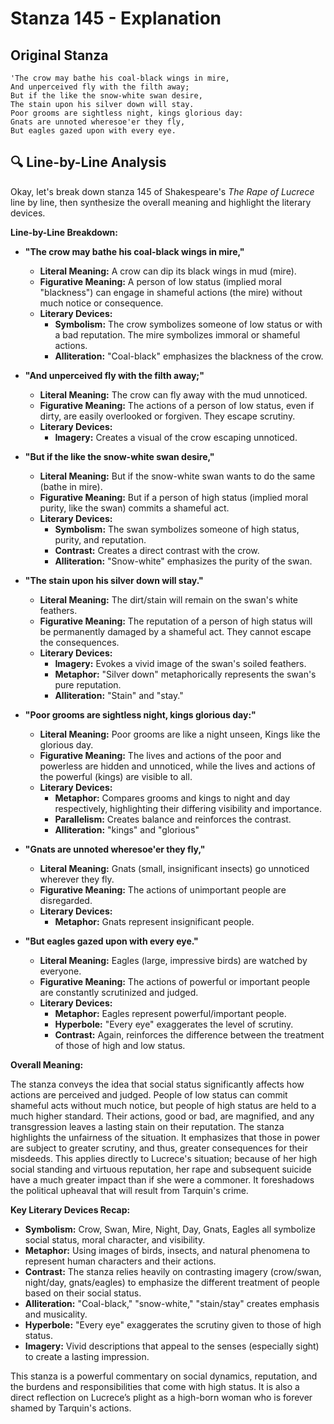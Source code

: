 # Stanza 145 - Explanation

## Original Stanza
```
'The crow may bathe his coal-black wings in mire,
And unperceived fly with the filth away;
But if the like the snow-white swan desire,
The stain upon his silver down will stay.
Poor grooms are sightless night, kings glorious day:
Gnats are unnoted wheresoe'er they fly,
But eagles gazed upon with every eye.
```

## 🔍 Line-by-Line Analysis
Okay, let's break down stanza 145 of Shakespeare's *The Rape of Lucrece* line by line, then synthesize the overall meaning and highlight the literary devices.

**Line-by-Line Breakdown:**

*   **"The crow may bathe his coal-black wings in mire,"**
    *   **Literal Meaning:** A crow can dip its black wings in mud (mire).
    *   **Figurative Meaning:** A person of low status (implied moral "blackness") can engage in shameful actions (the mire) without much notice or consequence.
    *   **Literary Devices:**
        *   **Symbolism:** The crow symbolizes someone of low status or with a bad reputation. The mire symbolizes immoral or shameful actions.
        *   **Alliteration:** "Coal-black" emphasizes the blackness of the crow.

*   **"And unperceived fly with the filth away;"**
    *   **Literal Meaning:**  The crow can fly away with the mud unnoticed.
    *   **Figurative Meaning:**  The actions of a person of low status, even if dirty, are easily overlooked or forgiven. They escape scrutiny.
    *   **Literary Devices:**
        *   **Imagery:** Creates a visual of the crow escaping unnoticed.

*   **"But if the like the snow-white swan desire,"**
    *   **Literal Meaning:** But if the snow-white swan wants to do the same (bathe in mire).
    *   **Figurative Meaning:**  But if a person of high status (implied moral purity, like the swan) commits a shameful act.
    *   **Literary Devices:**
        *   **Symbolism:** The swan symbolizes someone of high status, purity, and reputation.
        *   **Contrast:** Creates a direct contrast with the crow.
        *   **Alliteration:** "Snow-white" emphasizes the purity of the swan.

*   **"The stain upon his silver down will stay."**
    *   **Literal Meaning:** The dirt/stain will remain on the swan's white feathers.
    *   **Figurative Meaning:** The reputation of a person of high status will be permanently damaged by a shameful act. They cannot escape the consequences.
    *   **Literary Devices:**
        *   **Imagery:** Evokes a vivid image of the swan's soiled feathers.
        *   **Metaphor:** "Silver down" metaphorically represents the swan's pure reputation.
        *   **Alliteration:** "Stain" and "stay."

*   **"Poor grooms are sightless night, kings glorious day:"**
    *   **Literal Meaning:** Poor grooms are like a night unseen, Kings like the glorious day.
    *   **Figurative Meaning:** The lives and actions of the poor and powerless are hidden and unnoticed, while the lives and actions of the powerful (kings) are visible to all.
    *   **Literary Devices:**
        *   **Metaphor:** Compares grooms and kings to night and day respectively, highlighting their differing visibility and importance.
        *   **Parallelism:** Creates balance and reinforces the contrast.
        *   **Alliteration:** "kings" and "glorious"

*   **"Gnats are unnoted wheresoe'er they fly,"**
    *   **Literal Meaning:** Gnats (small, insignificant insects) go unnoticed wherever they fly.
    *   **Figurative Meaning:** The actions of unimportant people are disregarded.
    *   **Literary Devices:**
        *   **Metaphor:** Gnats represent insignificant people.

*   **"But eagles gazed upon with every eye."**
    *   **Literal Meaning:** Eagles (large, impressive birds) are watched by everyone.
    *   **Figurative Meaning:** The actions of powerful or important people are constantly scrutinized and judged.
    *   **Literary Devices:**
        *   **Metaphor:** Eagles represent powerful/important people.
        *   **Hyperbole:** "Every eye" exaggerates the level of scrutiny.
        *   **Contrast:** Again, reinforces the difference between the treatment of those of high and low status.

**Overall Meaning:**

The stanza conveys the idea that social status significantly affects how actions are perceived and judged. People of low status can commit shameful acts without much notice, but people of high status are held to a much higher standard.  Their actions, good or bad, are magnified, and any transgression leaves a lasting stain on their reputation.  The stanza highlights the unfairness of the situation. It emphasizes that those in power are subject to greater scrutiny, and thus, greater consequences for their misdeeds.  This applies directly to Lucrece's situation; because of her high social standing and virtuous reputation, her rape and subsequent suicide have a much greater impact than if she were a commoner.  It foreshadows the political upheaval that will result from Tarquin's crime.

**Key Literary Devices Recap:**

*   **Symbolism:** Crow, Swan, Mire, Night, Day, Gnats, Eagles all symbolize social status, moral character, and visibility.
*   **Metaphor:** Using images of birds, insects, and natural phenomena to represent human characters and their actions.
*   **Contrast:** The stanza relies heavily on contrasting imagery (crow/swan, night/day, gnats/eagles) to emphasize the different treatment of people based on their social status.
*   **Alliteration:** "Coal-black," "snow-white," "stain/stay" creates emphasis and musicality.
*   **Hyperbole:** "Every eye" exaggerates the scrutiny given to those of high status.
*   **Imagery:** Vivid descriptions that appeal to the senses (especially sight) to create a lasting impression.

This stanza is a powerful commentary on social dynamics, reputation, and the burdens and responsibilities that come with high status. It is also a direct reflection on Lucrece’s plight as a high-born woman who is forever shamed by Tarquin's actions.

